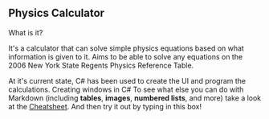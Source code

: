 Physics Calculator
---
What is it?

It's a calculator 
that can solve simple physics equations based on what information is given to it.
Aims to be able to solve any equations on the 2006 New York State Regents Physics Reference Table.


At it's current state, C# has been used to create the UI and program the calculations. Creating windows in C#
To see what else you can do with Markdown (including **tables**, **images**, **numbered lists**, and more) take a look at the [Cheatsheet][1]. And then try it out by typing in this box!

[1]: https://github.com/adam-p/markdown-here/wiki/Markdown-Here-Cheatsheet